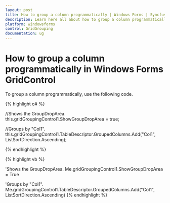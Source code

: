 ```yaml
---
layout: post
title: How to group a column programmatically | Windows Forms | Syncfusion
description: Learn here all about how to group a column programmatically of Syncfusion Windows Forms GridControl control and more.
platform: windowsforms
control: GridGrouping
documentation: ug
---
```


# How to group a column programmatically in Windows Forms GridControl

To group a column programmatically, use the following code.

 
{% highlight c# %}

//Shows the GroupDropArea.
this.gridGroupingControl1.ShowGroupDropArea = true;

//Groups by "Col1".
this.gridGroupingControl1.TableDescriptor.GroupedColumns.Add("Col1", ListSortDirection.Ascending);

{% endhighlight  %}

{% highlight vb %}

'Shows the GroupDropArea.
Me.gridGroupingControl1.ShowGroupDropArea = True

'Groups by "Col1".
Me.gridGroupingControl1.TableDescriptor.GroupedColumns.Add("Col1", ListSortDirection.Ascending)
{% endhighlight  %}